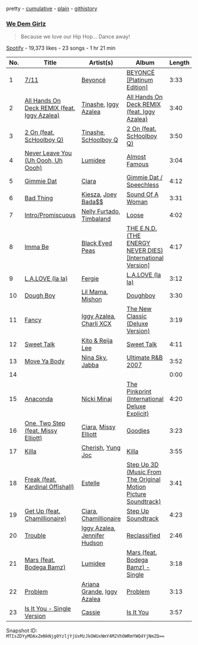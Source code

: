 pretty - [cumulative](/playlists/cumulative/3g2dsbLbtpOz0Gpo4W50QK.md) - [plain](/playlists/plain/3g2dsbLbtpOz0Gpo4W50QK) - [githistory](https://github.githistory.xyz/mackorone/spotify-playlist-archive/blob/main/playlists/plain/3g2dsbLbtpOz0Gpo4W50QK)

### [We Dem Girlz](https://open.spotify.com/playlist/3g2dsbLbtpOz0Gpo4W50QK)

> Because we love our Hip Hop..\. Dance away!

[Spotify](https://open.spotify.com/user/spotify) - 19,373 likes - 23 songs - 1 hr 21 min

| No. | Title | Artist(s) | Album | Length |
|---|---|---|---|---|
| 1 | [7/11](https://open.spotify.com/track/02M6vucOvmRfMxTXDUwRXu) | [Beyoncé](https://open.spotify.com/artist/6vWDO969PvNqNYHIOW5v0m) | [BEYONCÉ \[Platinum Edition\]](https://open.spotify.com/album/2UJwKSBUz6rtW4QLK74kQu) | 3:33 |
| 2 | [All Hands On Deck REMIX \(feat\. Iggy Azalea\)](https://open.spotify.com/track/5rX9fqEGsHnQeEEsc1Cc3J) | [Tinashe](https://open.spotify.com/artist/0NIIxcxNHmOoyBx03SfTCD), [Iggy Azalea](https://open.spotify.com/artist/5yG7ZAZafVaAlMTeBybKAL) | [All Hands On Deck REMIX \(feat\. Iggy Azalea\)](https://open.spotify.com/album/4lP8vfD5YomYnhEvavof6R) | 3:40 |
| 3 | [2 On \(feat\. ScHoolboy Q\)](https://open.spotify.com/track/7jT2PnjzkziqfxhiMgGs5r) | [Tinashe](https://open.spotify.com/artist/0NIIxcxNHmOoyBx03SfTCD), [ScHoolboy Q](https://open.spotify.com/artist/5IcR3N7QB1j6KBL8eImZ8m) | [2 On \(feat\. ScHoolboy Q\)](https://open.spotify.com/album/1EmaWIpdBQ1QBUf96EltGQ) | 3:50 |
| 4 | [Never Leave You \(Uh Oooh, Uh Oooh\)](https://open.spotify.com/track/4c9VuqkKaey9u0IihbUKTt) | [Lumidee](https://open.spotify.com/artist/1IO0GVa1xjkFMXsg66FiE9) | [Almost Famous](https://open.spotify.com/album/4mi6q0pYsGSHAgckJVwwo9) | 3:04 |
| 5 | [Gimmie Dat](https://open.spotify.com/track/5qBVUG9VZMhsFsq0iwvQYq) | [Ciara](https://open.spotify.com/artist/2NdeV5rLm47xAvogXrYhJX) | [Gimmie Dat / Speechless](https://open.spotify.com/album/7wy9rae16Mce8aVwVs95T9) | 4:12 |
| 6 | [Bad Thing](https://open.spotify.com/track/5Jwo4RW7ngtmmd0qqSOqaA) | [Kiesza](https://open.spotify.com/artist/4zxvC7CRGvggq9EWXOpwAo), [Joey Bada$$](https://open.spotify.com/artist/2P5sC9cVZDToPxyomzF1UH) | [Sound Of A Woman](https://open.spotify.com/album/2esSZWmdzMPyQsszbsX0rr) | 3:31 |
| 7 | [Intro/Promiscuous](https://open.spotify.com/track/3xRgqly48kUKRdZMm5QN4H) | [Nelly Furtado](https://open.spotify.com/artist/2jw70GZXlAI8QzWeY2bgRc), [Timbaland](https://open.spotify.com/artist/5Y5TRrQiqgUO4S36tzjIRZ) | [Loose](https://open.spotify.com/album/66sszCebgxwIEXIMgAT50x) | 4:02 |
| 8 | [Imma Be](https://open.spotify.com/track/6jMw916p6AcxnVQ9n4kbsy) | [Black Eyed Peas](https://open.spotify.com/artist/1yxSLGMDHlW21z4YXirZDS) | [THE E.N.D\. \(THE ENERGY NEVER DIES\) \[International Version\]](https://open.spotify.com/album/5lNzygOpCmzRx4N301icBB) | 4:17 |
| 9 | [L.A.LOVE \(la la\)](https://open.spotify.com/track/4RZMYKoQiDH27kh6UoIrI2) | [Fergie](https://open.spotify.com/artist/3r17AfJCCUqC9Lf0OAc73G) | [L.A.LOVE \(la la\)](https://open.spotify.com/album/2sr4zoEQAje77BoGFwrCRT) | 3:12 |
| 10 | [Dough Boy](https://open.spotify.com/track/2CumtfMx7Kp0b9SF0OA0Kp) | [Lil Mama](https://open.spotify.com/artist/5qK5bOC6wLtuLhG5KvU17c), [Mishon](https://open.spotify.com/artist/2tKtLcxl6T2VdJdguRrXCq) | [Doughboy](https://open.spotify.com/album/6BOYQ3EVeSRiPJkWvR7ukL) | 3:30 |
| 11 | [Fancy](https://open.spotify.com/track/3W3KtDwAIg3mAruSpnfG3Q) | [Iggy Azalea](https://open.spotify.com/artist/5yG7ZAZafVaAlMTeBybKAL), [Charli XCX](https://open.spotify.com/artist/25uiPmTg16RbhZWAqwLBy5) | [The New Classic \(Deluxe Version\)](https://open.spotify.com/album/3WUe1HRgE7qoUQ3oejofGf) | 3:19 |
| 12 | [Sweet Talk](https://open.spotify.com/track/0Ih8H8YyIhGlrQwayIrNhl) | [Kito & Reija Lee](https://open.spotify.com/artist/71xyNRriYGwY6F3da8OHLp) | [Sweet Talk](https://open.spotify.com/album/2US7fTCxEnOUK7tddAft8y) | 4:11 |
| 13 | [Move Ya Body](https://open.spotify.com/track/3BnTYFrWGVwYFe1E8SXqY6) | [Nina Sky](https://open.spotify.com/artist/6eBYLQONaYZhZNAVK061t6), [Jabba](https://open.spotify.com/artist/6TL5LD7Gqmo99xssJEbQpA) | [Ultimate R&B 2007](https://open.spotify.com/album/1yMKNSoh1gaa1iqgadp4sF) | 3:52 |
| 14 | [](https://open.spotify.com/track/7DRill2AgyTf9LV7uWAK5E) | [](https://open.spotify.com/artist/0LyfQWJT6nXafLPZqxe9Of) | [](https://open.spotify.com/album/717UG2du6utFe7CdmpuUe3) | 0:00 |
| 15 | [Anaconda](https://open.spotify.com/track/5eqiMMbaeUZ32Q7sS00H35) | [Nicki Minaj](https://open.spotify.com/artist/0hCNtLu0JehylgoiP8L4Gh) | [The Pinkprint \(International Deluxe Explicit\)](https://open.spotify.com/album/40XGTQ7FN6Y3dZXJhKBe96) | 4:20 |
| 16 | [One, Two Step \(feat\. Missy Elliott\)](https://open.spotify.com/track/7uKcScNXuO3MWw6LowBjW1) | [Ciara](https://open.spotify.com/artist/2NdeV5rLm47xAvogXrYhJX), [Missy Elliott](https://open.spotify.com/artist/2wIVse2owClT7go1WT98tk) | [Goodies](https://open.spotify.com/album/71gUhKYZIWmmjqAHlY4Br3) | 3:23 |
| 17 | [Killa](https://open.spotify.com/track/2tvuOy8dLTdDoawHdzS3q6) | [Cherish](https://open.spotify.com/artist/1c70yCa8sRgIiQxl3HOEFo), [Yung Joc](https://open.spotify.com/artist/23LbwefIODbyGdRbAz3urj) | [Killa](https://open.spotify.com/album/42RBhhAheoprv8yDdrUBk2) | 3:55 |
| 18 | [Freak \(feat\. Kardinal Offishall\)](https://open.spotify.com/track/04RfKvMBKEmBfqcdPeRzt3) | [Estelle](https://open.spotify.com/artist/5T0MSzX9RC5NA6gAI6irSn) | [Step Up 3D \(Music From The Original Motion Picture Soundtrack\)](https://open.spotify.com/album/0wlpUqiaBLV8Loqomf2ANh) | 3:41 |
| 19 | [Get Up \(feat\. Chamillionaire\)](https://open.spotify.com/track/4PrquuUN34hswtM71OMvxS) | [Ciara](https://open.spotify.com/artist/2NdeV5rLm47xAvogXrYhJX), [Chamillionaire](https://open.spotify.com/artist/6vdMPayKk8YJxxeNP5oMCb) | [Step Up Soundtrack](https://open.spotify.com/album/2rAf1FJKQ3f9TAQncbnYxG) | 4:23 |
| 20 | [Trouble](https://open.spotify.com/track/6iAQHemp1D2VSSPk74Dor3) | [Iggy Azalea](https://open.spotify.com/artist/5yG7ZAZafVaAlMTeBybKAL), [Jennifer Hudson](https://open.spotify.com/artist/35GL8Cu2GKTcHzKGi75xl5) | [Reclassified](https://open.spotify.com/album/4z4Pgh0fNUQkmGP4K1XxDb) | 2:46 |
| 21 | [Mars \(feat\. Bodega Bamz\)](https://open.spotify.com/track/3xYT6y6wIsb7VPcNnBdyD8) | [Lumidee](https://open.spotify.com/artist/1IO0GVa1xjkFMXsg66FiE9) | [Mars \(feat\. Bodega Bamz\) \- Single](https://open.spotify.com/album/2JR3SnC6ZuJv51i1d21W0D) | 3:18 |
| 22 | [Problem](https://open.spotify.com/track/3cySlItpiPiIAzU3NyHCJf) | [Ariana Grande](https://open.spotify.com/artist/66CXWjxzNUsdJxJ2JdwvnR), [Iggy Azalea](https://open.spotify.com/artist/5yG7ZAZafVaAlMTeBybKAL) | [Problem](https://open.spotify.com/album/5A6pzfa725ZA3rhDllmX58) | 3:13 |
| 23 | [Is It You \- Single Version](https://open.spotify.com/track/7lkQTp7j815mtUuSO9LFzI) | [Cassie](https://open.spotify.com/artist/27FGXRNruFoOdf1vP8dqcH) | [Is It You](https://open.spotify.com/album/78sgGCILUt2pnqGkt8LIhk) | 3:57 |

Snapshot ID: `MTIsZDYyMDAxZmNkNjg0YzljYjUxMzJkOWUxNmY4M2VhOWRmYWQ4YjNmZQ==`
